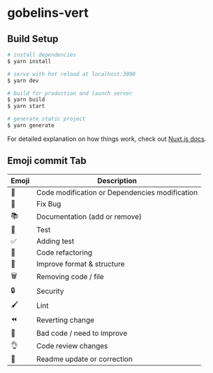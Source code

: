 # gobelins-vert

## Build Setup

```bash
# install dependencies
$ yarn install

# serve with hot reload at localhost:3000
$ yarn dev

# build for production and launch server
$ yarn build
$ yarn start

# generate static project
$ yarn generate
```
For detailed explanation on how things work, check out [Nuxt.js docs](https://nuxtjs.org).

## Emoji commit Tab
| Emoji      | Description |
| ---------- | ----------- |
| 🔧         | Code modification or Dependencies modification       |
| 🐞         | Fix Bug     |
| 📚         | Documentation (add or remove)    |
| 🚨         | Test     |
| ✅         | Adding test    |
| 🔨         | Code refactoring     |
| 🎨         | Improve format & structure    |
| 🗑         | Removing code / file     |
| 🔒         | Security        |
| 🖌         | Lint        |
| ⏪         | Reverting change        |
| 💩         | Bad code / need to improve        |
| 👌         | Code review changes        |
| 📄         | Readme update or correction       |
